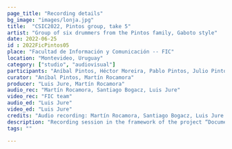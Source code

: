 ```yaml
---
page_title: "Recording details"
bg_image: "images/lonja.jpg"
title:  "CSIC2022, Pintos group, take 5"  
artist: "Group of six drummers from the Pintos family, Gaboto style"
date: 2022-06-25
id : 2022FicPintos05
place: "Facultad de Información y Comunicación -- FIC"  
location: "Montevideo, Uruguay"  
category: ["studio", "audiovisual"]
participants: "Aníbal Pintos, Héctor Moreira, Pablo Pintos, Julio Pintos, Wáshington Pintos, Leopoldo “Polo” Pintos"  
curator: "Aníbal Pintos, Martín Rocamora"  
producer: "Luis Jure, Martín Rocamora"  
audio_rec: "Martín Rocamora, Santiago Bogacz, Luis Jure"  
video_rec: "FIC team"  
audio_ed: "Luis Jure"  
video_ed: "Luis Jure"  
credits: "Audio recording: Martín Rocamora, Santiago Bogacz, Luis Jure  \n Cameras: FIC team  \n Audio and video editing: Luis Jure"  
description: "Recording session in the framework of the project “Documentation and analysis of Uruguayan candombe drumming” conducted by Luis Jure and Martín Rocamora, funded by CSIC, the research agency of the University. The session was produced in collaboration with FIC."  
tags: ""  

---
```

